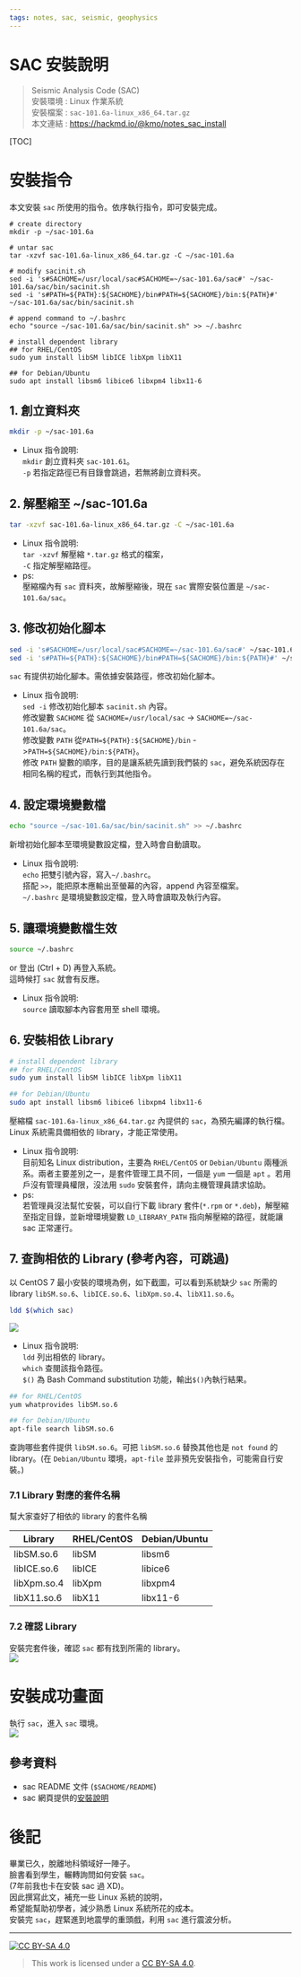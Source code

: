 ```yaml
---
tags: notes, sac, seismic, geophysics 
---
```



# SAC 安裝說明  
>  Seismic Analysis Code (SAC)  
>  安裝環境 :  Linux 作業系統  
>  安裝檔案 : `sac-101.6a-linux_x86_64.tar.gz`  
>  本文連結 : https://hackmd.io/@kmo/notes_sac_install

[TOC]

# 安裝指令  
本文安裝 `sac` 所使用的指令。依序執行指令，即可安裝完成。  
```bash=
# create directory
mkdir -p ~/sac-101.6a

# untar sac
tar -xzvf sac-101.6a-linux_x86_64.tar.gz -C ~/sac-101.6a

# modify sacinit.sh
sed -i 's#SACHOME=/usr/local/sac#SACHOME=~/sac-101.6a/sac#' ~/sac-101.6a/sac/bin/sacinit.sh
sed -i 's#PATH=${PATH}:${SACHOME}/bin#PATH=${SACHOME}/bin:${PATH}#' ~/sac-101.6a/sac/bin/sacinit.sh

# append command to ~/.bashrc
echo "source ~/sac-101.6a/sac/bin/sacinit.sh" >> ~/.bashrc

# install dependent library 
## for RHEL/CentOS
sudo yum install libSM libICE libXpm libX11

## for Debian/Ubuntu
sudo apt install libsm6 libice6 libxpm4 libx11-6 
```


## 1. 創立資料夾
```bash
mkdir -p ~/sac-101.6a
```  
- Linux 指令說明:  
`mkdir` 創立資料夾 `sac-101.61`。  
`-p` 若指定路徑已有目錄會跳過，若無將創立資料夾。  

## 2. 解壓縮至 ~/sac-101.6a
```bash
tar -xzvf sac-101.6a-linux_x86_64.tar.gz -C ~/sac-101.6a  
```
- Linux 指令說明:  
`tar -xzvf` 解壓縮 `*.tar.gz` 格式的檔案，  
`-C` 指定解壓縮路徑。
- ps:  
壓縮檔內有 `sac` 資料夾，故解壓縮後，現在 `sac` 實際安裝位置是 `~/sac-101.6a/sac`。

## 3. 修改初始化腳本

```bash
sed -i 's#SACHOME=/usr/local/sac#SACHOME=~/sac-101.6a/sac#' ~/sac-101.6a/sac/bin/sacinit.sh  
sed -i 's#PATH=${PATH}:${SACHOME}/bin#PATH=${SACHOME}/bin:${PATH}#' ~/sac-101.6a/sac/bin/sacinit.sh
```
`sac` 有提供初始化腳本。需依據安裝路徑，修改初始化腳本。  

- Linux 指令說明:  
`sed -i` 修改初始化腳本 `sacinit.sh` 內容。  
修改變數 `SACHOME` 從 `SACHOME=/usr/local/sac` -> `SACHOME=~/sac-101.6a/sac`。  
修改變數 `PATH` 從`PATH=${PATH}:${SACHOME}/bin` ->`PATH=${SACHOME}/bin:${PATH}`。  
修改 `PATH` 變數的順序，目的是讓系統先讀到我們裝的 `sac`，避免系統因存在相同名稱的程式，而執行到其他指令。  

## 4. 設定環境變數檔
```bash
echo "source ~/sac-101.6a/sac/bin/sacinit.sh" >> ~/.bashrc
```  
新增初始化腳本至環境變數設定檔，登入時會自動讀取。  

- Linux 指令說明:  
`echo` 把雙引號內容，寫入`~/.bashrc`。  
搭配 `>>`，能把原本應輸出至螢幕的內容，append 內容至檔案。  
`~/.bashrc` 是環境變數設定檔，登入時會讀取及執行內容。  

## 5. 讓環境變數檔生效
```bash
source ~/.bashrc
```
or 登出 (Ctrl + D) 再登入系統。  
這時候打 `sac` 就會有反應。  
- Linux 指令說明:  
`source` 讀取腳本內容套用至 shell 環境。

## 6. 安裝相依 Library

```bash
# install dependent library 
## for RHEL/CentOS
sudo yum install libSM libICE libXpm libX11

## for Debian/Ubuntu
sudo apt install libsm6 libice6 libxpm4 libx11-6 
```
壓縮檔 `sac-101.6a-linux_x86_64.tar.gz` 內提供的 `sac`，為預先編譯的執行檔。Linux 系統需具備相依的 library，才能正常使用。  
- Linux 指令說明:  
目前知名 Linux distribution，主要為 `RHEL/CentOS` or `Debian/Ubuntu` 兩種派系。兩者主要差別之一，是套件管理工具不同，一個是 `yum` 一個是 `apt` 。若用戶沒有管理員權限，沒法用 `sudo` 安裝套件，請向主機管理員請求協助。
- ps:  
若管理員沒法幫忙安裝，可以自行下載 library 套件(`*.rpm` or `*.deb`)，解壓縮至指定目錄，並新增環境變數 `LD_LIBRARY_PATH` 指向解壓縮的路徑，就能讓 sac 正常運行。


## 7. 查詢相依的 Library (參考內容，可跳過)
以 CentOS 7 最小安裝的環境為例，如下截圖，可以看到系統缺少 `sac` 所需的 library `libSM.so.6`、`libICE.so.6`、`libXpm.so.4`、`libX11.so.6`。  
```bash
ldd $(which sac)
```  
![](https://i.imgur.com/FTLGY8t.png)  


- Linux 指令說明:  
`ldd` 列出相依的 library。  
`which` 查閱該指令路徑。  
`$()` 為 Bash Command substitution 功能，輸出`$()`內執行結果。  
```bash
## for RHEL/CentOS
yum whatprovides libSM.so.6

## for Debian/Ubuntu
apt-file search libSM.so.6
```  
查詢哪些套件提供 `libSM.so.6`。可把 `libSM.so.6` 替換其他也是 `not found` 的 library。(在 `Debian/Ubuntu` 環境，`apt-file` 並非預先安裝指令，可能需自行安裝。)

### 7.1 Library 對應的套件名稱 
幫大家查好了相依的 library 的套件名稱   

| Library     | RHEL/CentOS | Debian/Ubuntu |
| ----------- | ----------- | ------------- |
| libSM.so.6  | libSM       | libsm6        |
| libICE.so.6 | libICE      | libice6       |
| libXpm.so.4 | libXpm      | libxpm4       |
| libX11.so.6 | libX11      | libx11-6      |

### 7.2 確認 Library 
安裝完套件後，確認 `sac` 都有找到所需的 library。  
![](https://i.imgur.com/RHVLolU.png)  

# 安裝成功畫面  
執行 `sac`，進入 `sac` 環境。  
![](https://i.imgur.com/oYPMgXC.png)

## 參考資料
- sac README 文件 (`$SACHOME/README`)
- sac 網頁提供的[安裝說明](https://seiscode.iris.washington.edu/projects/sac/wiki/Binary_Installation)

# 後記  
畢業已久，脫離地科領域好一陣子。  
臉書看到學生，輾轉詢問如何安裝 `sac`。  
(7年前我也卡在安裝 sac 過 XD)。  
因此撰寫此文，補充一些 Linux 系統的說明，  
希望能幫助初學者，減少熟悉 Linux 系統所花的成本。  
安裝完 `sac`，趕緊進到地震學的重頭戲，利用 `sac` 進行震波分析。  

---
[![CC BY-SA 4.0][cc-by-sa-image]][cc-by-sa]
>   This work is licensed under a [CC BY-SA 4.0][cc-by-sa].   

[cc-by-sa]: http://creativecommons.org/licenses/by-sa/4.0/ 
[cc-by-sa-image]: https://licensebuttons.net/l/by-sa/4.0/88x31.png  
